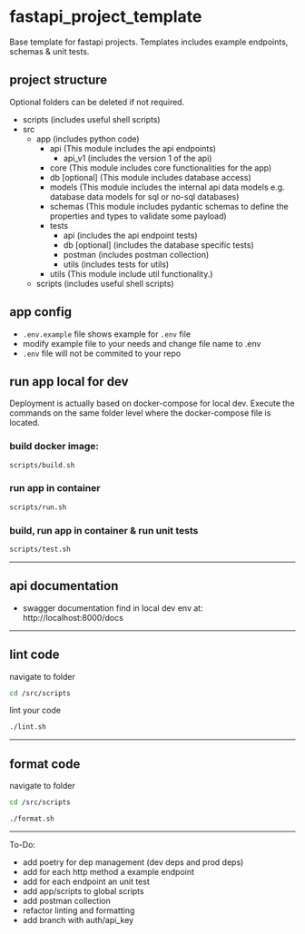 # fastapi_project_template

Base template for fastapi projects. Templates includes example endpoints, schemas & unit tests.

## project structure

Optional folders can be deleted if not required.

- scripts (includes useful shell scripts)
- src
  - app (includes python code)
    - api (This module includes the api endpoints)
      - api_v1 (includes the version 1 of the api)
    - core (This module includes core functionalities for the app)
    - db [optional] (This module includes database access)
    - models (This module includes the internal api data models e.g. database data models for sql or no-sql databases)
    - schemas (This module includes pydantic schemas to define the properties and types to validate some payload)
    - tests
      - api (includes the api endpoint tests)
      - db [optional] (includes the database specific tests)
      - postman (includes postman collection)
      - utils (includes tests for utils)
    - utils (This module include util functionality.)
  - scripts (includes useful shell scripts)

## app config

- `.env.example` file shows example for `.env` file
- modify example file to your needs and change file name to .env
- `.env` file will not be commited to your repo

## run app local for dev

Deployment is actually based on docker-compose for local dev. Execute the commands on the same folder level where the docker-compose file is located.

### build docker image:

```sh
scripts/build.sh
```

### run app in container

```sh
scripts/run.sh
```

### build, run app in container & run unit tests

```sh
scripts/test.sh
```

---

## api documentation

- swagger documentation find in local dev env at: http://localhost:8000/docs

---

## lint code

navigate to folder

```sh
cd /src/scripts
```

lint your code

```sh
./lint.sh
```

---

## format code

navigate to folder

```sh
cd /src/scripts
```

```sh
./format.sh
```

---

To-Do:

- add poetry for dep management (dev deps and prod deps)
- add for each http method a example endpoint
- add for each endpoint an unit test
- add app/scripts to global scripts
- add postman collection
- refactor linting and formatting
- add branch with auth/api_key
